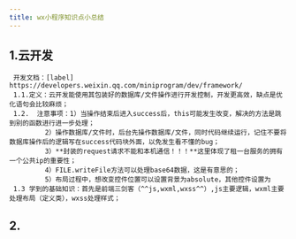 ```yaml
---
title: wx小程序知识点小总结
---
```


## 1.云开发
     开发文档：[label] https://developers.weixin.qq.com/miniprogram/dev/framework/ 
     1.1.定义：云开发能使用其包装好的数据库/文件操作进行开发控制，开发更高效，缺点是优化语句会比较麻烦；
     1.2.  注意事项：1）当操作结束后进入success后，this可能发生改变，解决的方法是跳到别的函数进行进一步处理；
             2）操作数据库/文件时，后台先操作数据库/文件，同时代码继续运行，记住不要将数据库操作后的逻辑写在success代码块外面，以免发生看不懂的bug；
             3）**封装的request请求不能和本机通信！！！**这里体现了租一台服务的拥有一个公共ip的重要性；
             4）FILE.writeFile方法可以处理base64数据，这是有意思的；
             5）布局过程中，想改变控件位置可以设置背景为absolute，其他控件设置为
     1.3 学到的基础知识：首先是前端三剑客（^^js,wxml,wxss^^）,js主要逻辑，wxml主要处理布局（定义类），wxss处理样式；
## 2.
